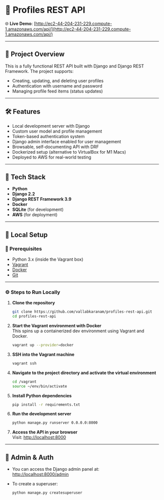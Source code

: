 # 📘 Profiles REST API

🌐 **Live Demo**: [http://ec2-44-204-231-229.compute-1.amazonaws.com/api/](http://ec2-44-204-231-229.compute-1.amazonaws.com/api/)

---

## 🚀 Project Overview

This is a fully functional REST API built with Django and Django REST Framework. The project supports:

- Creating, updating, and deleting user profiles  
- Authentication with username and password  
- Managing profile feed items (status updates)

---

## 🛠️ Features

- Local development server with Django  
- Custom user model and profile management  
- Token-based authentication system  
- Django admin interface enabled for user management  
- Browsable, self-documenting API with DRF  
- Dockerized setup (alternative to VirtualBox for M1 Macs)  
- Deployed to AWS for real-world testing

---

## 🧰 Tech Stack

- **Python**  
- **Django 2.2**  
- **Django REST Framework 3.9**  
- **Docker**  
- **SQLite** (for development)  
- **AWS** (for deployment)

---

## 🧪 Local Setup

### 🔧 Prerequisites

- Python 3.x (inside the Vagrant box)  
- [Vagrant](https://www.vagrantup.com/)  
- [Docker](https://www.docker.com/)  
- [Git](https://git-scm.com/)

---

### ⚙️ Steps to Run Locally

1. **Clone the repository**
   ```bash
   git clone https://github.com/vallabkaranam/profiles-rest-api.git
   cd profiles-rest-api
   ```

2. **Start the Vagrant environment with Docker**  
   This spins up a containerized dev environment using Vagrant and Docker.
   ```bash
   vagrant up --provider=docker
   ```

3. **SSH into the Vagrant machine**
   ```bash
   vagrant ssh
   ```
4.	**Navigate to the project directory and activate the virtual environment**
      ```bash
      cd /vagrant
      source ~/env/bin/activate
      ```

5. **Install Python dependencies**
   ```bash
   pip install -r requirements.txt
   ```

6. **Run the development server**
   ```bash
   python manage.py runserver 0.0.0.0:8000
   ```

7. **Access the API in your browser**  
   Visit: [http://localhost:8000](http://localhost:8000)

---

## 🔐 Admin & Auth

- You can access the Django admin panel at:  
  [http://localhost:8000/admin](http://localhost:8000/admin)

- To create a superuser:
  ```bash
  python manage.py createsuperuser
  ```
